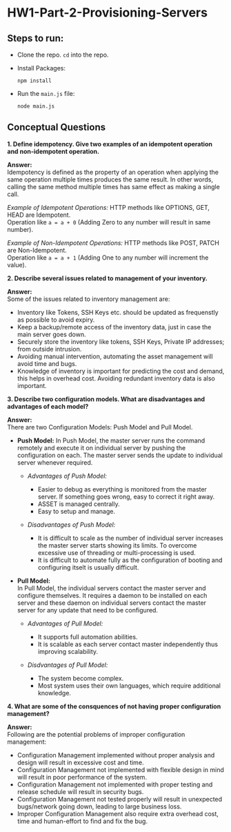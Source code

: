 # HW1-Part-2-Provisioning-Servers

## Steps to run:
+ Clone the repo. `cd` into the repo.
+ Install Packages:
  ```
  npm install
  ```
+ Run the `main.js` file:

  ```
  node main.js
  ```
## Conceptual Questions
**1. Define idempotency. Give two examples of an idempotent operation and non-idempotent operation.**

**Answer:**  
Idempotency is defined as the property of an operation when applying the same operation multiple times produces the same result. In other words, calling the same method multiple times has same effect as making a single call.

*Example of Idempotent Operations:* HTTP methods like OPTIONS, GET, HEAD are Idempotent.  
Operation like `a = a + 0` (Adding Zero to any number will result in same number).  

*Example of Non-Idempotent Operations:* HTTP methods like POST, PATCH are Non-Idempotent.  
Operation like `a = a + 1` (Adding One to any number will increment the value).

**2. Describe several issues related to management of your inventory.**

**Answer:**  
Some of the issues related to inventory management are:
+ Inventory like Tokens, SSH Keys etc. should be updated as frequenstly as possible to avoid expiry.
+ Keep a backup/remote access of the inventory data, just in case the main server goes down.
+ Securely store the inventory like tokens, SSH Keys, Private IP addresses; from outside intrusion.
+ Avoiding manual intervention, automating the asset management will avoid time and bugs.
+ Knowledge of inventory is important for predicting the cost and demand, this helps in overhead cost. Avoiding redundant inventory data is also important.

**3. Describe two configuration models. What are disadvantages and advantages of each model?**

**Answer:**  
There are two Configuration Models: Push Model and Pull Model.
+ **Push Model:**
In Push Model, the master server runs the command remotely and execute it on individual server by pushing the configuration on each. The master server sends the update to individual server whenever required.  
  + *Advantages of Push Model:*
    + Easier to debug as everything is monitored from the master server. If something goes wrong, easy to correct it right away.
    + ASSET is managed centrally.
    + Easy to setup and manage.

  + *Disadvantages of Push Model:*
    + It is difficult to scale as the number of individual server increases the master server starts showing its limits. To overcome excessive use of threading or multi-processing is used.
    + It is difficult to automate fully as the configuration of booting and configuring itselt is usually difficult.

+ **Pull Model:**  
In Pull Model, the individual servers contact the master server and configure themselves. It requires a daemon to be installed on each server and these daemon on individual servers contact the master server for any update that need to be configured.  
  + *Advantages of Pull Model:*  
    + It supports full automation abilities. 
    + It is scalable as each server contact master independently thus improving scalability.
    
  + *Disdvantages of Pull Model:*  
    + The system become complex.
    + Most system uses their own languages, which require additional knowledge.

**4. What are some of the consquences of not having proper configuration management?**

**Answer:**  
Following are the potential problems of improper configuration management:
+ Configuration Management implemented without proper analysis and design will result in excessive cost and time.
+ Configuration Management not implemented with flexible design in mind will result in poor performance of the system.
+ Configuration Management not implemented with proper testing and release schedule will result in security bugs.
+ Configuration Management not tested properly will result in unexpected bugs/network going down, leading to large business loss.
+ Improper Configuration Management also require extra overhead cost, time and human-effort to find and fix the bug.
